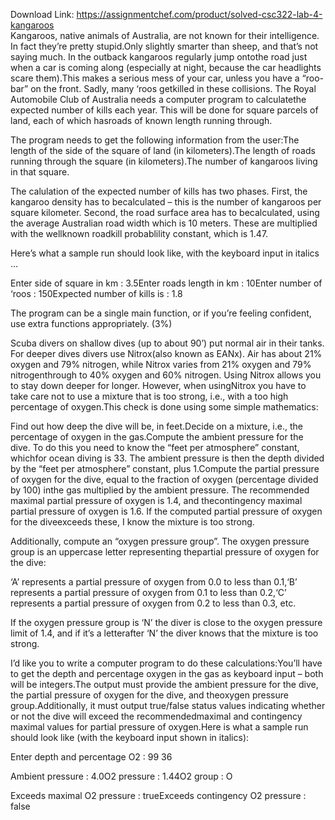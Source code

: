 Download Link: https://assignmentchef.com/product/solved-csc322-lab-4-kangaroos
<br>
Kangaroos, native animals of Australia, are not known for their intelligence. In fact they’re pretty stupid.Only slightly smarter than sheep, and that’s not saying much. In the outback kangaroos regularly jump ontothe road just when a car is coming along (especially at night, because the car headlights scare them).This makes a serious mess of your car, unless you have a “roo-bar” on the front. Sadly, many ‘roos getkilled in these collisions. The Royal Automobile Club of Australia needs a computer program to calculatethe expected number of kills each year. This will be done for square parcels of land, each of which hasroads of known length running through.

The program needs to get the following information from the user:The length of the side of the square of land (in kilometers).The length of roads running through the square (in kilometers).The number of kangaroos living in that square.

The calulation of the expected number of kills has two phases. First, the kangaroo density has to becalculated – this is the number of kangaroos per square kilometer. Second, the road surface area has to becalculated, using the average Australian road width which is 10 meters. These are multiplied with the wellknown roadkill probablility constant, which is 1.47.

Here’s what a sample run should look like, with the keyboard input in italics …

Enter side of square in km : 3.5Enter roads length in km : 10Enter number of ‘roos : 150Expected number of kills is : 1.8

The program can be a single main function, or if you’re feeling confident, use extra functions appropriately. (3%)

Scuba divers on shallow dives (up to about 90’) put normal air in their tanks. For deeper dives divers use Nitrox(also known as EANx). Air has about 21% oxygen and 79% nitrogen, while Nitrox varies from 21% oxygen and 79% nitrogenthrough to 40% oxygen and 60% nitrogen. Using Nitrox allows you to stay down deeper for longer. However, when usingNitrox you have to take care not to use a mixture that is too strong, i.e., with a too high percentage of oxygen.This check is done using some simple mathematics:

Find out how deep the dive will be, in feet.Decide on a mixture, i.e., the percentage of oxygen in the gas.Compute the ambient pressure for the dive. To do this you need to know the “feet per atmosphere” constant, whichfor ocean diving is 33. The ambient pressure is then the depth divided by the “feet per atmosphere” constant, plus 1.Compute the partial pressure of oxygen for the dive, equal to the fraction of oxygen (percentage divided by 100) inthe gas multiplied by the ambient pressure. The recommended maximal partial pressure of oxygen is 1.4, and thecontingency maximal partial pressure of oxygen is 1.6. If the computed partial pressure of oxygen for the diveexceeds these, I know the mixture is too strong.

Additionally, compute an “oxygen pressure group”. The oxygen pressure group is an uppercase letter representing thepartial pressure of oxygen for the dive:

‘A’ represents a partial pressure of oxygen from 0.0 to less than 0.1,‘B’ represents a partial pressure of oxygen from 0.1 to less than 0.2,‘C’ represents a partial pressure of oxygen from 0.2 to less than 0.3, etc.

If the oxygen pressure group is ‘N’ the diver is close to the oxygen pressure limit of 1.4, and if it’s a letterafter ‘N’ the diver knows that the mixture is too strong.

I’d like you to write a computer program to do these calculations:You’ll have to get the depth and percentage oxygen in the gas as keyboard input – both will be integers.The output must provide the ambient pressure for the dive, the partial pressure of oxygen for the dive, and theoxygen pressure group.Additionally, it must output true/false status values indicating whether or not the dive will exceed the recommendedmaximal and contingency maximal values for partial pressure of oxygen.Here is what a sample run should look like (with the keyboard input shown in italics):

Enter depth and percentage O2 : 99 36

Ambient pressure : 4.0O2 pressure : 1.44O2 group : O

Exceeds maximal O2 pressure : trueExceeds contingency O2 pressure : false